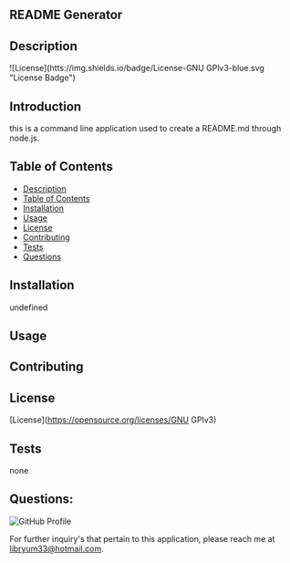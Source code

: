  
## README Generator


## Description
![License](htts://img.shields.io/badge/License-GNU GPlv3-blue.svg "License Badge")

## Introduction
this is a command line application used to create a README.md through node.js. 

## Table of Contents

* [Description](#description)
* [Table of Contents](#installation)
* [Installation](#installation)
* [Usage](#usage)
* [License](#license)
* [Contributing](#contributing)
* [Tests](#test)
* [Questions](#questions)

## Installation
undefined

## Usage


## Contributing


## License
[License](https://opensource.org/licenses/GNU GPlv3)


## Tests
none

## Questions:
![GitHub Profile](https://github.com/mando619)

For further inquiry's that pertain to this application, 
please reach me at libryum33@hotmail.com.
